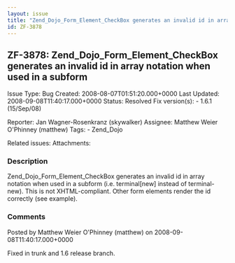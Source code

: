 ```yaml
---
layout: issue
title: "Zend_Dojo_Form_Element_CheckBox generates an invalid id in array notation when used in a subform"
id: ZF-3878
---
```


ZF-3878: Zend\_Dojo\_Form\_Element\_CheckBox generates an invalid id in array notation when used in a subform
-------------------------------------------------------------------------------------------------------------

 Issue Type: Bug Created: 2008-08-07T01:51:20.000+0000 Last Updated: 2008-09-08T11:40:17.000+0000 Status: Resolved Fix version(s): - 1.6.1 (15/Sep/08)
 
 Reporter:  Jan Wagner-Rosenkranz (skywalker)  Assignee:  Matthew Weier O'Phinney (matthew)  Tags: - Zend\_Dojo
 
 Related issues: 
 Attachments: 
### Description

Zend\_Dojo\_Form\_Element\_CheckBox generates an invalid id in array notation when used in a subform (i.e. terminal[new] instead of terminal-new). This is not XHTML-compliant. Other form elements render the id correctly (see example).

 

 

### Comments

Posted by Matthew Weier O'Phinney (matthew) on 2008-09-08T11:40:17.000+0000

Fixed in trunk and 1.6 release branch.

 

 